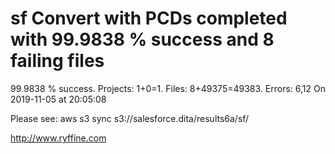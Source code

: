 # sf Convert with PCDs completed with 99.9838 % success and 8 failing files

99.9838 % success. Projects: 1+0=1.  Files: 8+49375=49383. Errors: 6,12  On 2019-11-05 at 20:05:08



Please see: aws s3 sync s3://salesforce.dita/results6a/sf/

http://www.ryffine.com
